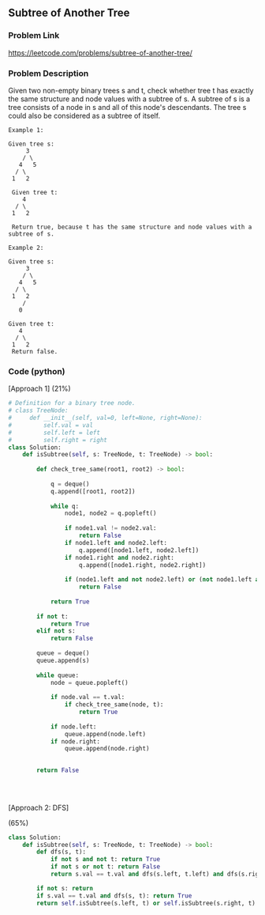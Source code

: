 ## Subtree of Another Tree

### Problem Link

https://leetcode.com/problems/subtree-of-another-tree/

### Problem Description 

Given two non-empty binary trees s and t, check whether tree t has exactly the same structure and node values with a subtree of s. A subtree of s is a tree consists of a node in s and all of this node's descendants. The tree s could also be considered as a subtree of itself.

```
Example 1:

Given tree s:
     3
    / \
   4   5
  / \
 1   2

 Given tree t:
    4 
  / \
 1   2

 Return true, because t has the same structure and node values with a subtree of s.

```

```
Example 2:

Given tree s:
     3
    / \
   4   5
  / \
 1   2
    /
   0

Given tree t:
   4
  / \
 1   2
 Return false.

```


### Code (python)

[Approach 1] (21%)

```python
# Definition for a binary tree node.
# class TreeNode:
#     def __init__(self, val=0, left=None, right=None):
#         self.val = val
#         self.left = left
#         self.right = right
class Solution:
    def isSubtree(self, s: TreeNode, t: TreeNode) -> bool:
        
        def check_tree_same(root1, root2) -> bool:
            
            q = deque()
            q.append([root1, root2])
            
            while q:
                node1, node2 = q.popleft()
                
                if node1.val != node2.val:
                    return False
                if node1.left and node2.left:
                    q.append([node1.left, node2.left])
                if node1.right and node2.right:
                    q.append([node1.right, node2.right])
                
                if (node1.left and not node2.left) or (not node1.left and node2.left) or (node1.right and not node2.right) or (not node1.right and node2.right):
                    return False
                
            return True
        
        if not t:
            return True
        elif not s:
            return False
        
        queue = deque()
        queue.append(s)
        
        while queue:
            node = queue.popleft()
            
            if node.val == t.val:
                if check_tree_same(node, t):
                    return True
                
            if node.left:
                queue.append(node.left)
            if node.right:
                queue.append(node.right)

 
        return False
        
        
        
```

[Approach 2: DFS]

(65%)

```python
class Solution:
    def isSubtree(self, s: TreeNode, t: TreeNode) -> bool:
        def dfs(s, t):
            if not s and not t: return True
            if not s or not t: return False
            return s.val == t.val and dfs(s.left, t.left) and dfs(s.right, t.right)

        if not s: return
        if s.val == t.val and dfs(s, t): return True
        return self.isSubtree(s.left, t) or self.isSubtree(s.right, t)
```
